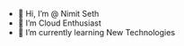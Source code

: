 - 👋 Hi, I’m @ Nimit Seth
- 👀 I’m Cloud Enthusiast
- 🌱 I’m currently learning New Technologies 


<!---
nimitseth/nimitseth is a ✨ special ✨ repository because its `README.md` (this file) appears on your GitHub profile.
You can click the Preview link to take a look at your changes.
--->
